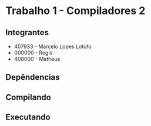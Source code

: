# Trabalho 1 - Compiladores 2

## Integrantes
* 407933 - Marcelo Lopes Lotufo
* 000000 - Regis
* 408000 - Matheus

## Depêndencias

## Compilando

## Executando
